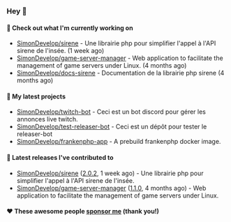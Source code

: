 ### Hey 👋

#### 👷 Check out what I'm currently working on

- [SimonDevelop/sirene](https://github.com/SimonDevelop/sirene) - Une librairie php pour simplifier l&#39;appel à l&#39;API sirene de l&#39;insée. (1 week ago)
- [SimonDevelop/game-server-manager](https://github.com/SimonDevelop/game-server-manager) - Web application to facilitate the management of game servers under Linux. (4 months ago)
- [SimonDevelop/docs-sirene](https://github.com/SimonDevelop/docs-sirene) - Documentation de la librairie php sirene (4 months ago)

#### 🌱 My latest projects

- [SimonDevelop/twitch-bot](https://github.com/SimonDevelop/twitch-bot) - Ceci est un bot discord pour gérer les annonces live twitch.
- [SimonDevelop/test-releaser-bot](https://github.com/SimonDevelop/test-releaser-bot) - Ceci est un dépôt pour tester le releaser-bot
- [SimonDevelop/frankenphp-app](https://github.com/SimonDevelop/frankenphp-app) - A prebuild frankenphp docker image.

#### 🔭 Latest releases I've contributed to

- [SimonDevelop/sirene](https://github.com/SimonDevelop/sirene) ([2.0.2](https://github.com/SimonDevelop/sirene/releases/tag/2.0.2), 1 week ago) - Une librairie php pour simplifier l&#39;appel à l&#39;API sirene de l&#39;insée.
- [SimonDevelop/game-server-manager](https://github.com/SimonDevelop/game-server-manager) ([1.1.0](https://github.com/SimonDevelop/game-server-manager/releases/tag/1.1.0), 4 months ago) - Web application to facilitate the management of game servers under Linux.


#### ❤️ These awesome people [sponsor me](https://github.com/sponsors/SimonDevelop) (thank you!)
